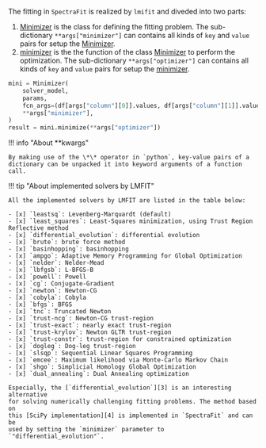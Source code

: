 The fitting in `SpectraFit` is realized by `lmifit` and diveded into two parts:

1. [Minimizer][1] is the class for defining the fitting problem. The
   sub-dictionary `**args["minimizer"]` can contains all kinds of `key` and
   `value` pairs for setup the [Minimizer][1].
2. [minimizer][2] is the the function of the class [Minimizer][1] to perform the
   optimization. The sub-dictionary `**args["optimizer"]` can contains all kinds
   of `key` and `value` pairs for setup the [minimizer][2].

```python
mini = Minimizer(
    solver_model,
    params,
    fcn_args=(df[args["column"][0]].values, df[args["column"][1]].values),
    **args["minimizer"],
)
result = mini.minimize(**args["optimizer"])
```

!!! info "About \*\*kwargs"

    By making use of the \*\* operator in `python`, key-value pairs of a
    dictionary can be unpacked it into keyword arguments of a function call.

!!! tip "About implemented solvers by LMFIT"

    All the implemented solvers by LMFIT are listed in the table below:

    - [x] `leastsq`: Levenberg-Marquardt (default)
    - [x] `least_squares`: Least-Squares minimization, using Trust Region Reflective method
    - [x] `differential_evolution`: differential evolution
    - [x] `brute`: brute force method
    - [x] `basinhopping`: basinhopping
    - [x] `ampgo`: Adaptive Memory Programming for Global Optimization
    - [x] `nelder`: Nelder-Mead
    - [x] `lbfgsb`: L-BFGS-B
    - [x] `powell`: Powell
    - [x] `cg`: Conjugate-Gradient
    - [x] `newton`: Newton-CG
    - [x] `cobyla`: Cobyla
    - [x] `bfgs`: BFGS
    - [x] `tnc`: Truncated Newton
    - [x] `trust-ncg`: Newton-CG trust-region
    - [x] `trust-exact`: nearly exact trust-region
    - [x] `trust-krylov`: Newton GLTR trust-region
    - [x] `trust-constr`: trust-region for constrained optimization
    - [x] `dogleg`: Dog-leg trust-region
    - [x] `slsqp`: Sequential Linear Squares Programming
    - [x] `emcee`: Maximum likelihood via Monte-Carlo Markov Chain
    - [x] `shgo`: Simplicial Homology Global Optimization
    - [x] `dual_annealing`: Dual Annealing optimization

    Especially, the [`differential_evolution`][3] is an interesting alternative
    for solving numerically challenging fitting problems. The method based on
    this [SciPy implementation][4] is implemented in `SpectraFit` and can be
    used by setting the `minimizer` parameter to `"differential_evolution"`.

[1]: https://lmfit.github.io/lmfit-py/fitting.html?highlight=minimizer#lmfit.minimizer.Minimizer
[2]: https://lmfit.github.io/lmfit-py/fitting.html?highlight=minimize
[3]: https://en.wikipedia.org/wiki/Differential_evolution
[4]: https://docs.scipy.org/doc/scipy/reference/generated/scipy.optimize.differential_evolution.html
